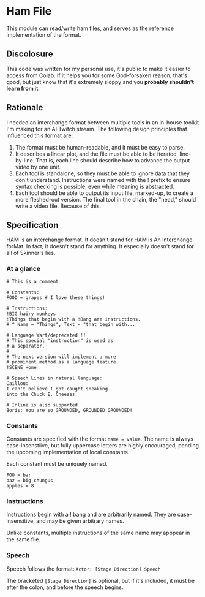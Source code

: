 # Ham File
This module can read/write ham files, and serves as the reference implementation of the format.

## Discolosure
This code was written for my personal use, it's public to make it easier to access from Colab. If it helps you for some God-forsaken reason, that's good, but just know that it's extremely sloppy and you **probably shouldn't learn from it**.

## Rationale
I needed an interchange format between multiple tools in an in-house toolkit I'm making for an AI Twitch stream. The following design principles that influenced this format are:

1. The format must be human-readable, and it must be  easy to parse.
2. It describes a linear plot, and the file must be able to be iterated, line-by-line. That is, each line should describe how to advance the output video by one unit.
3. Each tool is standalone, so they must be able to ignore data that they don't understand. Instructions were named with the ! prefix to ensure syntax checking is possible, even while meaning is abstracted.
4. Each tool should be able to output its input file, marked-up, to create a more fleshed-out version. The final tool in the chain, the "head," should write a video file. Because of this.

## Specification

HAM is an interchange format. It doesn't stand for HAM is An Interchange forMat. In fact, it doesn't stand for anything. It especially doesn't stand for all of Skinner's lies.


### At a glance

	# This is a comment
	
	# Constants:
	FOOD = grapes # I love these things!
	
	# Instructions:
	!BIG hairy monkeys
	!Things that begin with a !Bang are instructions.
	# ^ Name = "Things", Text = "that begin with...

	# Language Wart/deprecated !!
	# This special "instruction" is used as
	# a separator.
	# 
	# The next version will implement a more
	# prominent method as a language feature.
	!SCENE Home
	
	# Speech Lines in natural language:
	Caillou:
	I can't believe I got caught sneaking
	into the Chuck E. Cheeses.

	# Inline is also supported
	Boris: You are so GROUNDED, GROUNDED GROUNDED!

### Constants
Constants are specified with the format `name = value`. The name is always case-insenstiive, but fully uppercase letters are highly encouraged, pending the upcoming implementation of local constants.

Each constant must be uniquely named.

	FOO = bar
	baz = big chungus
	apples = 8
	
### Instructions
Instructions begin with a ! bang and are arbitrarily named. They are case-insensitive, and may be given arbitrary names.

Unlike constants, multiple instructions of the same name may apppear in the same file.

### Speech
Speech follows the format:
`Actor: [Stage Direction] Speech`

The bracketed `[Stage Direction]` is optional, but if it's included, it must be after the colon, and before the speech begins.